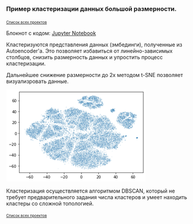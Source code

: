 ### Пример кластеризации данных большой размерности.


<font size="1"> [Список всех проектов](https://github.com/Drev0Z/index) </font> 

Блокнот с кодом: [Jupyter Notebook](Clustering.ipynb)


Кластеризуются представления данных (эмбединги), полученные из Autoencoder'а.
Это позволяет избавиться от линейно-зависимых столбцов, снизить размерность данных и упростить процесс кластеризации.


Дальнейшее снижение размерности до 2х методом t-SNE позволяет визуализровать данные.


![clusters](imgs/clusters.png)


Кластеризация осуществляется алгоритмом DBSCAN, который не требует предварительного задания числа кластеров и умеет находить кластеры со сложной топологией.


<font size="1"> [Список всех проектов](https://github.com/Drev0Z/index) </font> 


